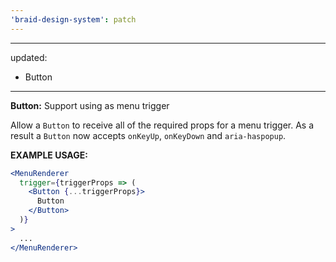 ```yaml
---
'braid-design-system': patch
---
```


---
updated:
  - Button
---

**Button:** Support using as menu trigger

Allow a `Button` to receive all of the required props for a menu trigger. As a result a `Button` now accepts `onKeyUp`, `onKeyDown` and `aria-haspopup`.

**EXAMPLE USAGE:**
```jsx
<MenuRenderer
  trigger={triggerProps => (
    <Button {...triggerProps}>
      Button
    </Button>
  )}
>
  ...
</MenuRenderer>
```


